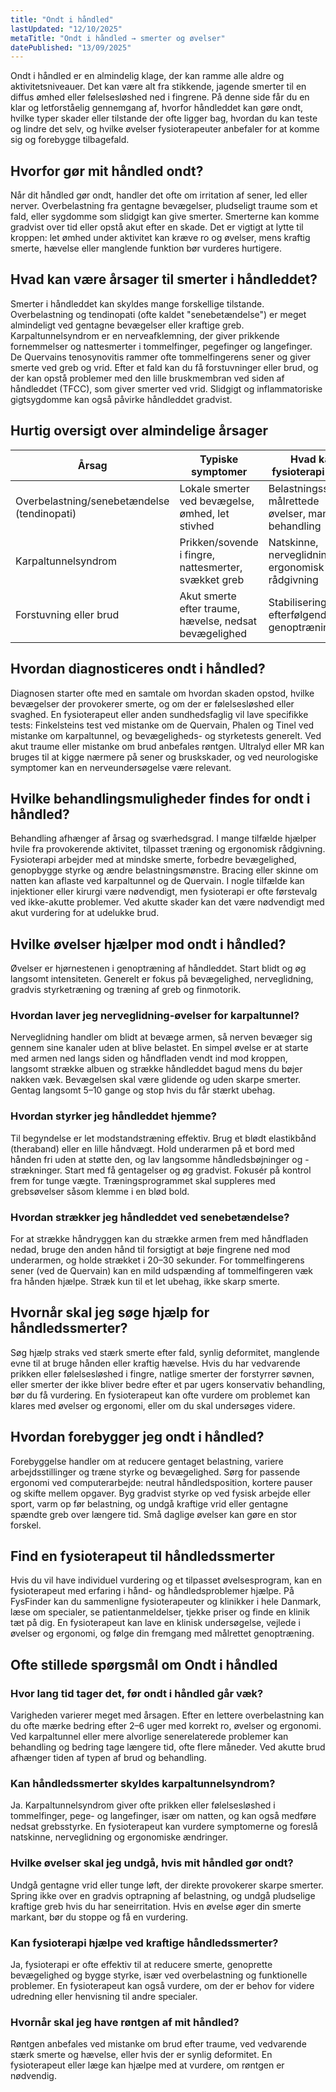 ```yaml
---
title: "Ondt i håndled"
lastUpdated: "12/10/2025"
metaTitle: "Ondt i håndled → smerter og øvelser"
datePublished: "13/09/2025"
---
```


Ondt i håndled er en almindelig klage, der kan ramme alle aldre og aktivitetsniveauer. Det kan være alt fra stikkende, jagende smerter til en diffus ømhed eller følelsesløshed ned i fingrene. På denne side får du en klar og letforståelig gennemgang af, hvorfor håndleddet kan gøre ondt, hvilke typer skader eller tilstande der ofte ligger bag, hvordan du kan teste og lindre det selv, og hvilke øvelser fysioterapeuter anbefaler for at komme sig og forebygge tilbagefald.

## Hvorfor gør mit håndled ondt?

Når dit håndled gør ondt, handler det ofte om irritation af sener, led eller nerver. Overbelastning fra gentagne bevægelser, pludseligt traume som et fald, eller sygdomme som slidgigt kan give smerter. Smerterne kan komme gradvist over tid eller opstå akut efter en skade. Det er vigtigt at lytte til kroppen: let ømhed under aktivitet kan kræve ro og øvelser, mens kraftig smerte, hævelse eller manglende funktion bør vurderes hurtigere.

## Hvad kan være årsager til smerter i håndleddet?

Smerter i håndleddet kan skyldes mange forskellige tilstande. Overbelastning og tendinopati (ofte kaldet "senebetændelse") er meget almindeligt ved gentagne bevægelser eller kraftige greb. Karpaltunnelsyndrom er en nerveafklemning, der giver prikkende fornemmelser og nattesmerter i tommelfinger, pegefinger og langefinger. De Quervains tenosynovitis rammer ofte tommelfingerens sener og giver smerte ved greb og vrid. Efter et fald kan du få forstuvninger eller brud, og der kan opstå problemer med den lille bruskmembran ved siden af håndleddet (TFCC), som giver smerter ved vrid. Slidgigt og inflammatoriske gigtsygdomme kan også påvirke håndleddet gradvist.

## Hurtig oversigt over almindelige årsager

| Årsag | Typiske symptomer | Hvad kan fysioterapi gøre? |
| --- | --- | --- |
| Overbelastning/senebetændelse (tendinopati) | Lokale smerter ved bevægelse, ømhed, let stivhed | Belastningsstyring, målrettede øvelser, manuel behandling |
| Karpaltunnelsyndrom | Prikken/sovende i fingre, nattesmerter, svækket greb | Natskinne, nerveglidning, ergonomisk rådgivning |
| Forstuvning eller brud | Akut smerte efter traume, hævelse, nedsat bevægelighed | Stabilisering først, efterfølgende genoptræning |

## Hvordan diagnosticeres ondt i håndled?

Diagnosen starter ofte med en samtale om hvordan skaden opstod, hvilke bevægelser der provokerer smerte, og om der er følelsesløshed eller svaghed. En fysioterapeut eller anden sundhedsfaglig vil lave specifikke tests: Finkelsteins test ved mistanke om de Quervain, Phalen og Tinel ved mistanke om karpaltunnel, og bevægeligheds- og styrketests generelt. Ved akut traume eller mistanke om brud anbefales røntgen. Ultralyd eller MR kan bruges til at kigge nærmere på sener og bruskskader, og ved neurologiske symptomer kan en nerveundersøgelse være relevant.

## Hvilke behandlingsmuligheder findes for ondt i håndled?

Behandling afhænger af årsag og sværhedsgrad. I mange tilfælde hjælper hvile fra provokerende aktivitet, tilpasset træning og ergonomisk rådgivning. Fysioterapi arbejder med at mindske smerte, forbedre bevægelighed, genopbygge styrke og ændre belastningsmønstre. Bracing eller skinne om natten kan aflaste ved karpaltunnel og de Quervain. I nogle tilfælde kan injektioner eller kirurgi være nødvendigt, men fysioterapi er ofte førstevalg ved ikke-akutte problemer. Ved akutte skader kan det være nødvendigt med akut vurdering for at udelukke brud.

## Hvilke øvelser hjælper mod ondt i håndled?

Øvelser er hjørnestenen i genoptræning af håndleddet. Start blidt og øg langsomt intensiteten. Generelt er fokus på bevægelighed, nerveglidning, gradvis styrketræning og træning af greb og finmotorik.

### Hvordan laver jeg nerveglidning-øvelser for karpaltunnel?

Nerveglidning handler om blidt at bevæge armen, så nerven bevæger sig gennem sine kanaler uden at blive belastet. En simpel øvelse er at starte med armen ned langs siden og håndfladen vendt ind mod kroppen, langsomt strække albuen og strække håndleddet bagud mens du bøjer nakken væk. Bevægelsen skal være glidende og uden skarpe smerter. Gentag langsomt 5–10 gange og stop hvis du får stærkt ubehag.

### Hvordan styrker jeg håndleddet hjemme?

Til begyndelse er let modstandstræning effektiv. Brug et blødt elastikbånd (theraband) eller en lille håndvægt. Hold underarmen på et bord med hånden fri uden at støtte den, og lav langsomme håndledsbøjninger og -strækninger. Start med få gentagelser og øg gradvist. Fokusér på kontrol frem for tunge vægte. Træningsprogrammet skal suppleres med grebsøvelser såsom klemme i en blød bold.

### Hvordan strækker jeg håndleddet ved senebetændelse?

For at strække håndryggen kan du strække armen frem med håndfladen nedad, bruge den anden hånd til forsigtigt at bøje fingrene ned mod underarmen, og holde strækket i 20–30 sekunder. For tommelfingerens sener (ved de Quervain) kan en mild udspænding af tommelfingeren væk fra hånden hjælpe. Stræk kun til et let ubehag, ikke skarp smerte.

## Hvornår skal jeg søge hjælp for håndledssmerter?

Søg hjælp straks ved stærk smerte efter fald, synlig deformitet, manglende evne til at bruge hånden eller kraftig hævelse. Hvis du har vedvarende prikken eller følelsesløshed i fingre, natlige smerter der forstyrrer søvnen, eller smerter der ikke bliver bedre efter et par ugers konservativ behandling, bør du få vurdering. En fysioterapeut kan ofte vurdere om problemet kan klares med øvelser og ergonomi, eller om du skal undersøges videre.

## Hvordan forebygger jeg ondt i håndled?

Forebyggelse handler om at reducere gentaget belastning, variere arbejdsstillinger og træne styrke og bevægelighed. Sørg for passende ergonomi ved computerarbejde: neutral håndledsposition, kortere pauser og skifte mellem opgaver. Byg gradvist styrke op ved fysisk arbejde eller sport, varm op før belastning, og undgå kraftige vrid eller gentagne spændte greb over længere tid. Små daglige øvelser kan gøre en stor forskel.

## Find en fysioterapeut til håndledssmerter

Hvis du vil have individuel vurdering og et tilpasset øvelsesprogram, kan en fysioterapeut med erfaring i hånd- og håndledsproblemer hjælpe. På FysFinder kan du sammenligne fysioterapeuter og klinikker i hele Danmark, læse om specialer, se patientanmeldelser, tjekke priser og finde en klinik tæt på dig. En fysioterapeut kan lave en klinisk undersøgelse, vejlede i øvelser og ergonomi, og følge din fremgang med målrettet genoptræning.

## Ofte stillede spørgsmål om Ondt i håndled

### Hvor lang tid tager det, før ondt i håndled går væk?

Varigheden varierer meget med årsagen. Efter en lettere overbelastning kan du ofte mærke bedring efter 2–6 uger med korrekt ro, øvelser og ergonomi. Ved karpaltunnel eller mere alvorlige senerelaterede problemer kan behandling og bedring tage længere tid, ofte flere måneder. Ved akutte brud afhænger tiden af typen af brud og behandling.

### Kan håndledssmerter skyldes karpaltunnelsyndrom?

Ja. Karpaltunnelsyndrom giver ofte prikken eller følelsesløshed i tommelfinger, pege- og langefinger, især om natten, og kan også medføre nedsat grebsstyrke. En fysioterapeut kan vurdere symptomerne og foreslå natskinne, nerveglidning og ergonomiske ændringer.

### Hvilke øvelser skal jeg undgå, hvis mit håndled gør ondt?

Undgå gentagne vrid eller tunge løft, der direkte provokerer skarpe smerter. Spring ikke over en gradvis optrapning af belastning, og undgå pludselige kraftige greb hvis du har seneirritation. Hvis en øvelse øger din smerte markant, bør du stoppe og få en vurdering.

### Kan fysioterapi hjælpe ved kraftige håndledssmerter?

Ja, fysioterapi er ofte effektiv til at reducere smerte, genoprette bevægelighed og bygge styrke, især ved overbelastning og funktionelle problemer. En fysioterapeut kan også vurdere, om der er behov for videre udredning eller henvisning til andre specialer.

### Hvornår skal jeg have røntgen af mit håndled?

Røntgen anbefales ved mistanke om brud efter traume, ved vedvarende stærk smerte og hævelse, eller hvis der er synlig deformitet. En fysioterapeut eller læge kan hjælpe med at vurdere, om røntgen er nødvendig.